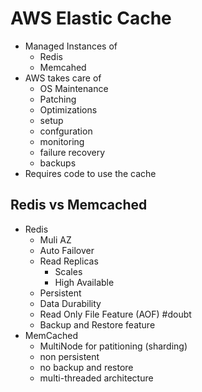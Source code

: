 # AWS Elastic Cache
- Managed Instances of
	- Redis
	- Memcahed
- AWS takes care of
	- OS Maintenance
	- Patching
	- Optimizations
	- setup
	- confguration
	- monitoring
	- failure recovery
	- backups
- Requires code to use the cache

## Redis vs Memcached
- Redis
	- Muli AZ
	- Auto Failover
	- Read Replicas 
		- Scales 
		- High Available
	- Persistent
	- Data Durability
	- Read Only File Feature (AOF) #doubt 
	- Backup and Restore feature
- MemCached
	- MultiNode for patitioning (sharding)
	- non persistent
	- no backup and restore
	- multi-threaded architecture